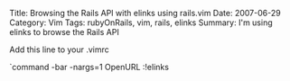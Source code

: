Title: Browsing the Rails API with elinks using rails.vim
Date: 2007-06-29
Category: Vim
Tags: rubyOnRails, vim, rails, elinks
Summary: I'm using elinks to browse the Rails API

Add this line to your .vimrc

`command -bar -nargs=1 OpenURL :!elinks <args>


